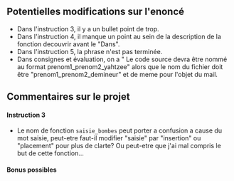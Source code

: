 ## Potentielles modifications sur l'enoncé

- Dans l'instruction 3, il y a un bullet point de trop.
- Dans l'instruction 4, il manque un point au sein de la description de la fonction decouvrir avant le "Dans".
- Dans l'instruction 5, la phrase n'est pas terminée.
- Dans consignes et évaluation, on a " Le code source devra être nommé au format prenom1_prenom2_yahtzee" alors que le nom du fichier doit être "prenom1_prenom2_demineur" et de meme pour l'objet du mail.

## Commentaires sur le projet

#### Instruction 3 

- Le nom de fonction `saisie_bombes` peut porter a confusion a cause du mot saisie, peut-etre faut-il modifier "saisie" par "insertion" ou "placement" pour plus de clarte? Ou peut-etre que j'ai mal compris le but de cette fonction...

#### Bonus possibles
